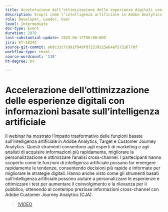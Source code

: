 ```yaml
---
title: Accelerazione dell’ottimizzazione delle esperienze digitali con informazioni basate sull’intelligenza artificiale
description: Scopri come l’intelligenza artificiale in Adobe Analytics, Target e CJA migliora la velocità, la personalizzazione e l’ottimizzazione cross-channel di insight per decisioni di marketing più intelligenti e veloci.
role: Developer, Leader, User
level: Intermediate
doc-type: Event
duration: 2970
last-substantial-update: 2025-06-12T00:00:00Z
jira: KT-18243
source-git-commit: a6dc33c7c991f949fd72539525e64af57520778f
workflow-type: tm+mt
source-wordcount: '118'
ht-degree: 0%

---
```



# Accelerazione dell’ottimizzazione delle esperienze digitali con informazioni basate sull’intelligenza artificiale

Il webinar ha mostrato l’impatto trasformativo delle funzioni basate sull’intelligenza artificiale in Adobe Analytics, Target e Customer Journey Analytics. Questi strumenti consentono agli esperti di marketing e agli analisti di acquisire informazioni più rapidamente, migliorare la personalizzazione e ottimizzare l’analisi cross-channel. I partecipanti hanno scoperto come le funzioni di intelligenza artificiale possano far emergere rapidamente le tendenze, consentendo decisioni più rapide e informate per migliorare le strategie digitali. Hanno anche visto come gli strumenti basati sull’intelligenza artificiale possono aiutare a personalizzare le esperienze e ottimizzare i test per aumentare il coinvolgimento e la rilevanza per il pubblico, ottenendo al contempo preziose informazioni cross-channel con Adobe Customer Journey Analytics (CJA).

>[!VIDEO](https://video.tv.adobe.com/v/3463354/?learn=on&enablevpops)
